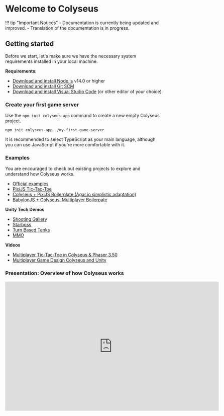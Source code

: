 # Welcome to Colyseus

!!! tip "Important Notices"
    - Documentation is currently being updated and improved.
    - Translation of the documentation is in progress.



## Getting started

Before we start, let's make sure we have the necessary system requirements installed in your local machine.

**Requirements**:

- [Download and install Node.js](https://nodejs.org/) v14.0 or higher
- [Download and install Git SCM](https://git-scm.com/downloads)
- [Download and install Visual Studio Code](https://code.visualstudio.com/) (or other editor of your choice)

### Create your first game server

Use the `npm init colyseus-app` command to create a new empty Colyseus project.

```
npm init colyseus-app ./my-first-game-server
```

It is recommended to select TypeScript as your main language, although you can use JavaScript if you're more comfortable with it.

### Examples

You are encouraged to check out existing projects to explore and understand how Colyseus works.

- [Official examples](https://github.com/colyseus/colyseus-examples)
- [PixiJS Tic-Tac-Toe](https://github.com/endel/colyseus-tic-tac-toe)
- [Colyseus + PixiJS Boilerplate (Agar.io simplistic adaptation)](https://github.com/endel/colyseus-pixijs-boilerplate)
- [BabylonJS + Colyseus: Multiplayer Boilerpate](https://github.com/endel/colyseus-babylonjs-boilerplate)

**Unity Tech Demos**

- [Shooting Gallery](/colyseus/demo/shooting-gallery/)
- [Starboss](/colyseus/demo/starboss/)
- [Turn Based Tanks](/colyseus/demo/turn-based-tanks/)
- [MMO](/colyseus/demo/mmo/)

**Videos**

- [Multiplayer Tic-Tac-Toe in Colyseus & Phaser 3.50](https://www.youtube.com/playlist?list=PLumYWZ2t7CRueXsocQXOGqewmwzohljof)
- [Multiplayer Game Design Colyseus and Unity](https://www.youtube.com/playlist?list=PLxgtJR7f0RBK_yGDSbPuspqMR-oEi1S25)

### Presentation: Overview of how Colyseus works

<center>
  <iframe src="https://docs.google.com/presentation/d/e/2PACX-1vSjJtmU-SIkng_bFQ5z1000M6nPSoAoQL54j0Y_Cbg7R5tRe9FXLKaBmcKbY_iyEpnMqQGDjx_335QJ/embed?start=false&loop=false&delayms=3000" frameborder="0" width="680" height="411" allowfullscreen="true" mozallowfullscreen="true" webkitallowfullscreen="true"></iframe>
</center>
